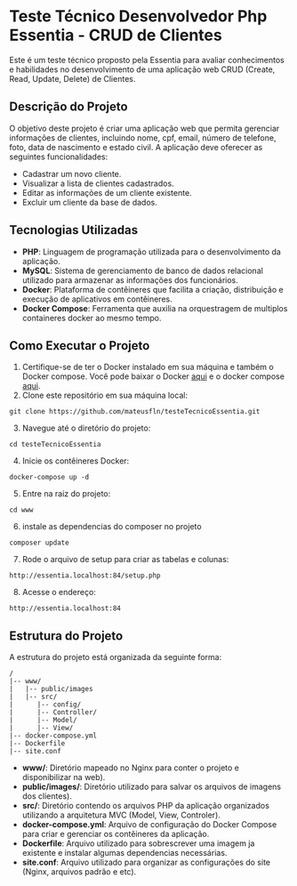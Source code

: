 # Teste Técnico Desenvolvedor Php Essentia - CRUD de Clientes

Este é um teste técnico proposto pela Essentia para avaliar conhecimentos e habilidades no desenvolvimento de uma aplicação web CRUD (Create, Read, Update, Delete) de Clientes.

## Descrição do Projeto

O objetivo deste projeto é criar uma aplicação web que permita gerenciar informações de clientes, incluindo nome, cpf, email, número de telefone, foto, data de nascimento e estado civil. A aplicação deve oferecer as seguintes funcionalidades:

- Cadastrar um novo cliente.
- Visualizar a lista de clientes cadastrados.
- Editar as informações de um cliente existente.
- Excluir um cliente da base de dados.

## Tecnologias Utilizadas

- **PHP**: Linguagem de programação utilizada para o desenvolvimento da aplicação.
- **MySQL**: Sistema de gerenciamento de banco de dados relacional utilizado para armazenar as informações dos funcionários.
- **Docker**: Plataforma de contêineres que facilita a criação, distribuição e execução de aplicativos em contêineres.
- **Docker Compose**: Ferramenta que auxilia na orquestragem de multiplos containeres docker ao mesmo tempo.

## Como Executar o Projeto

1. Certifique-se de ter o Docker instalado em sua máquina e também o Docker compose. Você pode baixar o Docker [aqui](https://www.docker.com/get-started) e o docker compose [aqui](https://docs.docker.com/compose/install/).
2. Clone este repositório em sua máquina local:

```
git clone https://github.com/mateusfln/testeTecnicoEssentia.git
```

3. Navegue até o diretório do projeto:

```
cd testeTecnicoEssentia
```

4. Inicie os contêineres Docker:

```
docker-compose up -d
```

5. Entre na raiz do projeto:

```
cd www
```

6. instale as dependencias do composer no projeto

```
composer update

```

7. Rode o arquivo de setup para criar as tabelas e colunas:


```
http://essentia.localhost:84/setup.php

```

8. Acesse o endereço:

```
http://essentia.localhost:84

```

## Estrutura do Projeto

A estrutura do projeto está organizada da seguinte forma:

```
/
|-- www/
|   |-- public/images
|   |-- src/
|      |-- config/
|      |-- Controller/
|      |-- Model/
|      |-- View/
|-- docker-compose.yml
|-- Dockerfile
|-- site.conf
```
- **www/**: Diretório mapeado no Nginx para conter o projeto e disponibilizar na web).
- **public/images/**: Diretório utilizado para salvar os arquivos de imagens dos clientes).
- **src/**: Diretório contendo os arquivos PHP da aplicação organizados utilizando a arquitetura MVC (Model, View, Controler).
- **docker-compose.yml**: Arquivo de configuração do Docker Compose para criar e gerenciar os contêineres da aplicação.
- **Dockerfile**: Arquivo utilizado para sobrescrever uma imagem ja existente e instalar algumas dependencias necessárias.
- **site.conf**: Arquivo utilizado para organizar as configurações do site (Nginx, arquivos padrão e etc).
